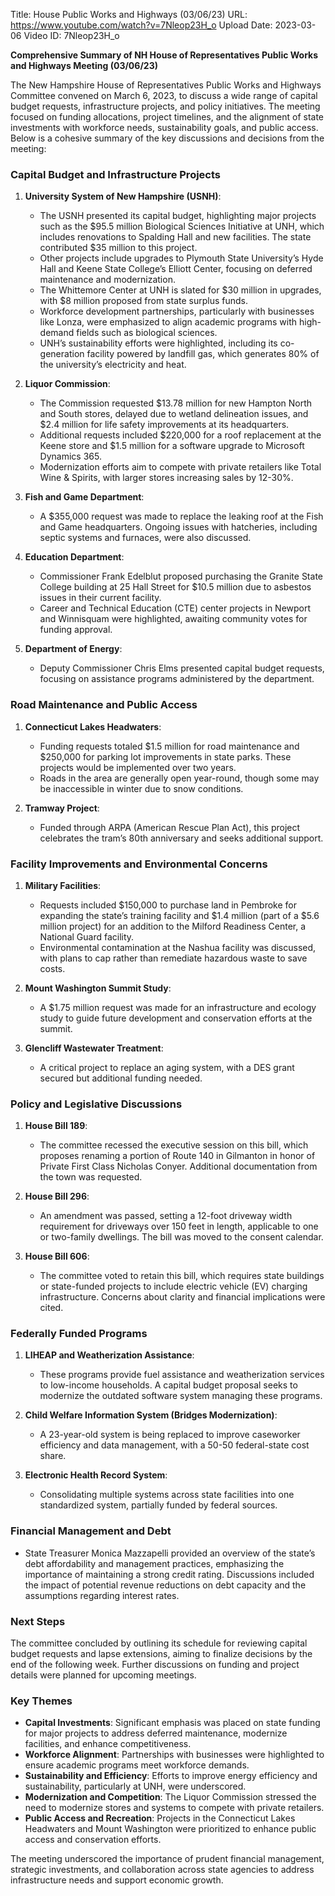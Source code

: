 Title: House Public Works and Highways (03/06/23)
URL: https://www.youtube.com/watch?v=7Nleop23H_o
Upload Date: 2023-03-06
Video ID: 7Nleop23H_o

**Comprehensive Summary of NH House of Representatives Public Works and Highways Meeting (03/06/23)**

The New Hampshire House of Representatives Public Works and Highways Committee convened on March 6, 2023, to discuss a wide range of capital budget requests, infrastructure projects, and policy initiatives. The meeting focused on funding allocations, project timelines, and the alignment of state investments with workforce needs, sustainability goals, and public access. Below is a cohesive summary of the key discussions and decisions from the meeting:

### **Capital Budget and Infrastructure Projects**
1. **University System of New Hampshire (USNH)**:
   - The USNH presented its capital budget, highlighting major projects such as the $95.5 million Biological Sciences Initiative at UNH, which includes renovations to Spalding Hall and new facilities. The state contributed $35 million to this project.
   - Other projects include upgrades to Plymouth State University’s Hyde Hall and Keene State College’s Elliott Center, focusing on deferred maintenance and modernization.
   - The Whittemore Center at UNH is slated for $30 million in upgrades, with $8 million proposed from state surplus funds.
   - Workforce development partnerships, particularly with businesses like Lonza, were emphasized to align academic programs with high-demand fields such as biological sciences.
   - UNH’s sustainability efforts were highlighted, including its co-generation facility powered by landfill gas, which generates 80% of the university’s electricity and heat.

2. **Liquor Commission**:
   - The Commission requested $13.78 million for new Hampton North and South stores, delayed due to wetland delineation issues, and $2.4 million for life safety improvements at its headquarters.
   - Additional requests included $220,000 for a roof replacement at the Keene store and $1.5 million for a software upgrade to Microsoft Dynamics 365.
   - Modernization efforts aim to compete with private retailers like Total Wine & Spirits, with larger stores increasing sales by 12-30%.

3. **Fish and Game Department**:
   - A $355,000 request was made to replace the leaking roof at the Fish and Game headquarters. Ongoing issues with hatcheries, including septic systems and furnaces, were also discussed.

4. **Education Department**:
   - Commissioner Frank Edelblut proposed purchasing the Granite State College building at 25 Hall Street for $10.5 million due to asbestos issues in their current facility.
   - Career and Technical Education (CTE) center projects in Newport and Winnisquam were highlighted, awaiting community votes for funding approval.

5. **Department of Energy**:
   - Deputy Commissioner Chris Elms presented capital budget requests, focusing on assistance programs administered by the department.

### **Road Maintenance and Public Access**
1. **Connecticut Lakes Headwaters**:
   - Funding requests totaled $1.5 million for road maintenance and $250,000 for parking lot improvements in state parks. These projects would be implemented over two years.
   - Roads in the area are generally open year-round, though some may be inaccessible in winter due to snow conditions.

2. **Tramway Project**:
   - Funded through ARPA (American Rescue Plan Act), this project celebrates the tram’s 80th anniversary and seeks additional support.

### **Facility Improvements and Environmental Concerns**
1. **Military Facilities**:
   - Requests included $150,000 to purchase land in Pembroke for expanding the state’s training facility and $1.4 million (part of a $5.6 million project) for an addition to the Milford Readiness Center, a National Guard facility.
   - Environmental contamination at the Nashua facility was discussed, with plans to cap rather than remediate hazardous waste to save costs.

2. **Mount Washington Summit Study**:
   - A $1.75 million request was made for an infrastructure and ecology study to guide future development and conservation efforts at the summit.

3. **Glencliff Wastewater Treatment**:
   - A critical project to replace an aging system, with a DES grant secured but additional funding needed.

### **Policy and Legislative Discussions**
1. **House Bill 189**:
   - The committee recessed the executive session on this bill, which proposes renaming a portion of Route 140 in Gilmanton in honor of Private First Class Nicholas Conyer. Additional documentation from the town was requested.

2. **House Bill 296**:
   - An amendment was passed, setting a 12-foot driveway width requirement for driveways over 150 feet in length, applicable to one or two-family dwellings. The bill was moved to the consent calendar.

3. **House Bill 606**:
   - The committee voted to retain this bill, which requires state buildings or state-funded projects to include electric vehicle (EV) charging infrastructure. Concerns about clarity and financial implications were cited.

### **Federally Funded Programs**
1. **LIHEAP and Weatherization Assistance**:
   - These programs provide fuel assistance and weatherization services to low-income households. A capital budget proposal seeks to modernize the outdated software system managing these programs.

2. **Child Welfare Information System (Bridges Modernization)**:
   - A 23-year-old system is being replaced to improve caseworker efficiency and data management, with a 50-50 federal-state cost share.

3. **Electronic Health Record System**:
   - Consolidating multiple systems across state facilities into one standardized system, partially funded by federal sources.

### **Financial Management and Debt**
- State Treasurer Monica Mazzapelli provided an overview of the state’s debt affordability and management practices, emphasizing the importance of maintaining a strong credit rating. Discussions included the impact of potential revenue reductions on debt capacity and the assumptions regarding interest rates.

### **Next Steps**
The committee concluded by outlining its schedule for reviewing capital budget requests and lapse extensions, aiming to finalize decisions by the end of the following week. Further discussions on funding and project details were planned for upcoming meetings.

### **Key Themes**
- **Capital Investments**: Significant emphasis was placed on state funding for major projects to address deferred maintenance, modernize facilities, and enhance competitiveness.
- **Workforce Alignment**: Partnerships with businesses were highlighted to ensure academic programs meet workforce demands.
- **Sustainability and Efficiency**: Efforts to improve energy efficiency and sustainability, particularly at UNH, were underscored.
- **Modernization and Competition**: The Liquor Commission stressed the need to modernize stores and systems to compete with private retailers.
- **Public Access and Recreation**: Projects in the Connecticut Lakes Headwaters and Mount Washington were prioritized to enhance public access and conservation efforts.

The meeting underscored the importance of prudent financial management, strategic investments, and collaboration across state agencies to address infrastructure needs and support economic growth.
